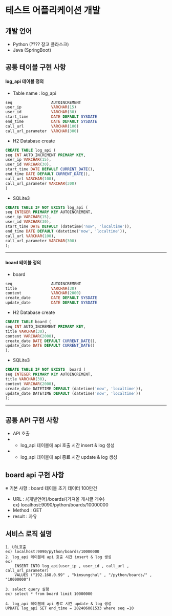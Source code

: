 # 테스트 어플리케이션 개발 


## 개발 언어
- Python (???? 장고 플라스크)
- Java (SpringBoot)

## 공통 테이블 구현 사항
#### log_api 테이블 정의
- Table name : log_api
```sql
seq					AUTOINCREMENT
user_ip				VARCHAR(15)
user_id				VARCHAR(30)
start_time			DATE DEFAULT SYSDATE
end_time			DATE DEFAULT SYSDATE
call_url			VARCHAR(100)
call_url_parameter	VARCHAR(300)
```

- H2 Database create
```sql
CREATE TABLE log_api (
seq INT AUTO_INCREMENT PRIMARY KEY,
user_ip VARCHAR(15),
user_id VARCHAR(30),
start_time DATE DEFAULT CURRENT_DATE(),
end_time DATE DEFAULT CURRENT_DATE(),
call_url VARCHAR(100),
call_url_parameter VARCHAR(300)
)
```


- SQLite3
```sql
CREATE TABLE IF NOT EXISTS log_api (
seq INTEGER PRIMARY KEY AUTOINCREMENT,
user_ip VARCHAR(15),
user_id VARCHAR(30),
start_time DATE DEFAULT (datetime('now', 'localtime')),
end_time DATE DEFAULT (datetime('now', 'localtime')),
call_url VARCHAR(100),
call_url_parameter VARCHAR(300)
);
```
---

#### board 테이블 정의

- board
```sql
seq					AUTOINCREMENT
title				VARCHAR(30)
content				VARCHAR(2000)
create_date			DATE DEFAULT SYSDATE
update_date			DATE DEFAULT SYSDATE
```


- H2 Database create
```sql
CREATE TABLE board (
seq INT AUTO_INCREMENT PRIMARY KEY,
title VARCHAR(30),
content VARCHAR(2000),
create_date DATE DEFAULT CURRENT_DATE(),
update_date DATE DEFAULT CURRENT_DATE()
);
```


- SQLite3 
```sql
CREATE TABLE IF NOT EXISTS  board (
seq INTEGER PRIMARY KEY AUTOINCREMENT,
title VARCHAR(30),
content VARCHAR(2000),
create_date DATETIME DEFAULT (datetime('now', 'localtime')),
update_date DATETIME DEFAULT (datetime('now', 'localtime'))
);
```

---

## 공통 API 구현 사항

- API 호출 
- - log_api 테이블에 api 호출 시간 insert & log 생성
- - log_api 테이블에 api 종료 시간 update & log 생성


## board api 구현 사항
※ 기본 사항 : board 테이블 초기 데이터 100만건 
- URL : /{개발언어}/boards/{가져올 게시글 개수}
    <br>ex) localhost:9090/python/boards/10000000
- Method : GET
- result : 자유


## 서비스 로직 설명
	1. URL호출
    ex) localhost:9090/python/boards/10000000
	2. log_api 테이블에 api 호출 시간 insert & log 생성
    ex) 
        INSERT INTO log_api(user_ip , user_id , call_url , call_url_parameter)
        VALUES ("192.168.0.99" , "kimsungchul" , "/python/boards/" , "10000000")

	3. select query 실행
    ex) select * from board limit 10000000

	4. log_api 테이블에 api 종료 시간 update & log 생성
    UPDATE log_api SET end_time = 202406061533 where seq =10
